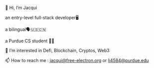 👋 Hi, I’m Jacqui

an entry-level full-stack developer🖥 

a bilingual🗣🇺🇸🇨🇳 

a Purdue CS student 🔨🚂

👀 I’m interested in Defi, Blockchain, Cryptos, Web3


📫 How to reach me : jacqui@free-electron.org or  li4584@purdue.edu
